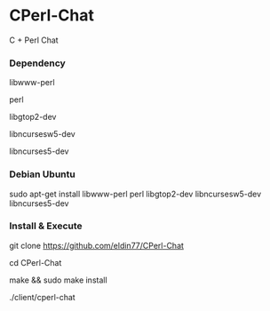 CPerl-Chat
========

C + Perl Chat

### Dependency

libwww-perl

perl

libgtop2-dev

libncursesw5-dev

libncurses5-dev


### Debian Ubuntu 
sudo apt-get install libwww-perl perl libgtop2-dev libncursesw5-dev libncurses5-dev

### Install & Execute 

git clone https://github.com/eldin77/CPerl-Chat

cd CPerl-Chat

make && sudo make install

./client/cperl-chat
